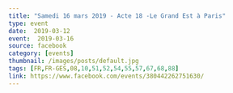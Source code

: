 ```yaml
---
title: "Samedi 16 mars 2019 - Acte 18 -Le Grand Est à Paris"
type: event
date:  2019-03-12
event:  2019-03-16
source: facebook
category: [events]
thumbnail: /images/posts/default.jpg
tags: [FR,FR-GES,08,10,51,52,54,55,57,67,68,88]
link: https://www.facebook.com/events/380442262751630/
---
```

